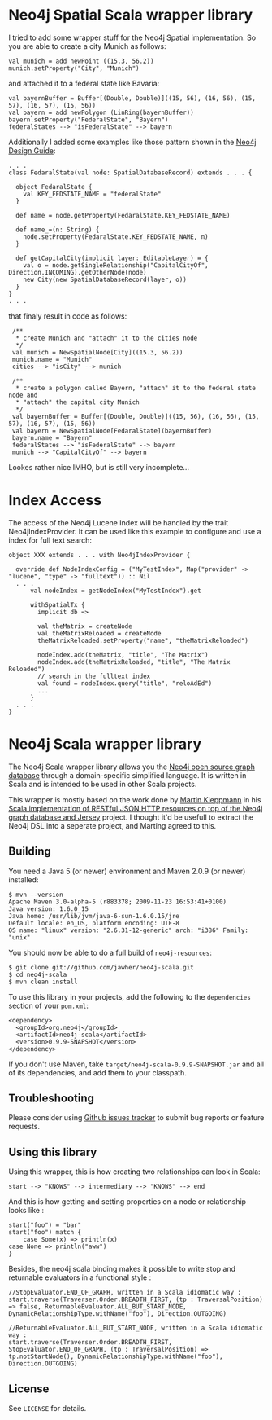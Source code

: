 Neo4j Spatial Scala wrapper library
=======================

I tried to add some wrapper stuff for the Neo4j Spatial implementation. 
So you are able to create a city Munich as follows:

    val munich = add newPoint ((15.3, 56.2))
    munich.setProperty("City", "Munich")

and attached it to a federal state like Bavaria:

    val bayernBuffer = Buffer[(Double, Double)]((15, 56), (16, 56), (15, 57), (16, 57), (15, 56))
    val bayern = add newPolygon (LinRing(bayernBuffer))
    bayern.setProperty("FederalState", "Bayern")
    federalStates --> "isFederalState" --> bayern

Additionally I added some examples like those pattern shown in the [Neo4j Design Guide](http://wiki.neo4j.org/content/Design_Guide):

    . . .
	class FedaralState(val node: SpatialDatabaseRecord) extends . . . {

	  object FedaralState {
	    val KEY_FEDSTATE_NAME = "federalState"
	  }

	  def name = node.getProperty(FedaralState.KEY_FEDSTATE_NAME)

	  def name_=(n: String) {
	    node.setProperty(FedaralState.KEY_FEDSTATE_NAME, n)
	  }

	  def getCapitalCity(implicit layer: EditableLayer) = {
	    val o = node.getSingleRelationship("CapitalCityOf", Direction.INCOMING).getOtherNode(node)
	    new City(new SpatialDatabaseRecord(layer, o))
	  }
	}
	. . .
	
that finaly result in code as follows:

     /**
      * create Munich and "attach" it to the cities node
      */
     val munich = NewSpatialNode[City]((15.3, 56.2))
     munich.name = "Munich"
     cities --> "isCity" --> munich

     /**
      * create a polygon called Bayern, "attach" it to the federal state node and
      * "attach" the capital city Munich
      */
     val bayernBuffer = Buffer[(Double, Double)]((15, 56), (16, 56), (15, 57), (16, 57), (15, 56))
     val bayern = NewSpatialNode[FedaralState](bayernBuffer)
     bayern.name = "Bayern"
     federalStates --> "isFederalState" --> bayern
     munich --> "CapitalCityOf" --> bayern
	
Lookes rather nice IMHO, but is still very incomplete...

Index Access
============

The access of the Neo4j Lucene Index will be handled by the trait Neo4jIndexProvider. 
It can be used like this example to configure and use a index for full text search:

	object XXX extends . . . with Neo4jIndexProvider {
		
	  override def NodeIndexConfig = ("MyTestIndex", Map("provider" -> "lucene", "type" -> "fulltext")) :: Nil
	  . . .
	      val nodeIndex = getNodeIndex("MyTestIndex").get
	
	      withSpatialTx {
	        implicit db =>

	        val theMatrix = createNode
	        val theMatrixReloaded = createNode
	        theMatrixReloaded.setProperty("name", "theMatrixReloaded")

	        nodeIndex.add(theMatrix, "title", "The Matrix")
	        nodeIndex.add(theMatrixReloaded, "title", "The Matrix Reloaded")
	        // search in the fulltext index
	        val found = nodeIndex.query("title", "reloAdEd")
	        ...
	      }
	  . . .
	}

Neo4j Scala wrapper library
=======================

The Neo4j Scala wrapper library allows you the [Neo4j open source graph database](http://neo4j.org/) through a
domain-specific simplified language. It is written in Scala and is intended
to be used in other Scala projects.

This wrapper is mostly based on the work done by [Martin Kleppmann](http://twitter.com/martinkl) in his [Scala implementation of RESTful JSON HTTP resources on top of the Neo4j graph database and Jersey](http://github.com/ept/neo4j-resources) project. I thought it'd be usefull to extract the Neo4j DSL into a seperate project, and Marting agreed to this.


Building
--------

You need a Java 5 (or newer) environment and Maven 2.0.9 (or newer) installed:

    $ mvn --version
    Apache Maven 3.0-alpha-5 (r883378; 2009-11-23 16:53:41+0100)
    Java version: 1.6.0_15
    Java home: /usr/lib/jvm/java-6-sun-1.6.0.15/jre
    Default locale: en_US, platform encoding: UTF-8
    OS name: "linux" version: "2.6.31-12-generic" arch: "i386" Family: "unix"

You should now be able to do a full build of `neo4j-resources`:

    $ git clone git://github.com/jawher/neo4j-scala.git
    $ cd neo4j-scala
    $ mvn clean install

To use this library in your projects, add the following to the `dependencies` section of your
`pom.xml`:

    <dependency>
      <groupId>org.neo4j</groupId>
      <artifactId>neo4j-scala</artifactId>
      <version>0.9.9-SNAPSHOT</version>
    </dependency>

If you don't use Maven, take `target/neo4j-scala-0.9.9-SNAPSHOT.jar` and all of its dependencies, and add them to your classpath.


Troubleshooting
---------------

Please consider using [Github issues tracker](http://github.com/jawher/neo4j-scala/issues) to submit bug reports or feature requests.


Using this library
------------------

Using this wrapper, this is how creating two relationships can look in Scala:

    start --> "KNOWS" --> intermediary --> "KNOWS" --> end

And this is how getting and setting properties on a node or relationship looks like :

    start("foo") = "bar"
    start("foo") match {
    	case Some(x) => println(x)
	case None => println("aww")
    }

Besides, the neo4j scala binding makes it possible to write stop and returnable evaluators in a functional style :

    //StopEvaluator.END_OF_GRAPH, written in a Scala idiomatic way :
    start.traverse(Traverser.Order.BREADTH_FIRST, (tp : TraversalPosition) => false, ReturnableEvaluator.ALL_BUT_START_NODE, DynamicRelationshipType.withName("foo"), Direction.OUTGOING)
    
    //ReturnableEvaluator.ALL_BUT_START_NODE, written in a Scala idiomatic way :
    start.traverse(Traverser.Order.BREADTH_FIRST, StopEvaluator.END_OF_GRAPH, (tp : TraversalPosition) => tp.notStartNode(), DynamicRelationshipType.withName("foo"), Direction.OUTGOING)


License
-------

See `LICENSE` for details.

